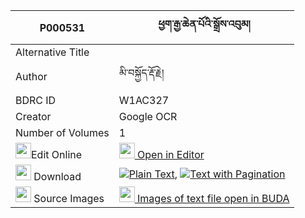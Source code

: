 |P000531|ཕྱག་རྒྱ་ཆེན་པོའི་སྒྲོས་འབུམ། 
| --- | --- 
|Alternative Title |
|Author| མི་བསྐྱོད་རྡོ་རྗེ།
|BDRC ID | W1AC327
|Creator | Google OCR
|Number of Volumes| 1
|<img width="25" src="https://img.icons8.com/color/25/000000/edit-property.png">Edit Online| [<img width="25" src="https://avatars.githubusercontent.com/u/45091458?s=200&v=4"> Open in Editor](http://editor.openpecha.org/P000531)
|<img width="25" src="https://img.icons8.com/fluent/48/000000/download-2.png"/>  Download | [![](https://img.icons8.com/color/20/000000/txt.png)Plain Text](https://github.com/Openpecha/P000531/releases/download/v2/chakgya_chenpo_i_dro_bum_plain_P000531.zip), [![](https://img.icons8.com/color/20/000000/txt.png)Text with Pagination](https://github.com/Openpecha/P000531/releases/download/v2/chakgya_chenpo_i_dro_bum_pages_P000531.zip)
|<img width="25" src="https://img.icons8.com/plasticine/100/000000/pictures-folder.png"/>  Source Images | [<img width="25" src="https://library.bdrc.io/icons/BUDA-small.svg"> Images of text file open in BUDA](https://library.bdrc.io/show/bdr:W1AC327)
